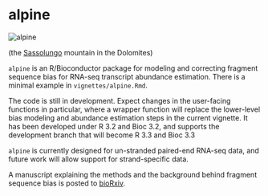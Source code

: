 # alpine

![alpine](http://mikelove.nfshost.com/img/alpine.jpg)

(the [Sassolungo](https://en.wikipedia.org/wiki/Langkofel) mountain in the Dolomites)

`alpine` is an R/Bioconductor package for modeling and correcting fragment
sequence bias for RNA-seq transcript abundance estimation. There is a
minimal example in `vignettes/alpine.Rmd`.

The code is still in development. Expect changes in the user-facing 
functions in particular, where a wrapper function will replace the 
lower-level bias modeling and abundance estimation steps in the
current vignette. It has been developed under R 3.2 and Bioc 3.2,
and supports the development branch that will become R 3.3 and Bioc 3.3

`alpine` is currently designed for un-stranded paired-end RNA-seq
data, and future work will allow support for strand-specific data.

A manuscript explaining the methods and the background behind fragment 
sequence bias is posted to [bioRxiv](http://biorxiv.org/content/early/2015/08/28/025767).
